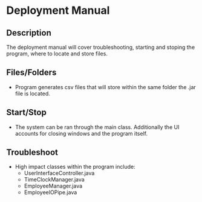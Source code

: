 # Deployment Manual

## **Description**

The deployment manual will cover troubleshooting, starting and stoping the program, where to locate and store files.

## **Files/Folders**
- Program generates csv files that will store within the same folder the .jar file is located.

## **Start/Stop**
- The system can be ran through the main class. Additionally the UI accounts for closing windows and the program itself.

## **Troubleshoot**
- High impact classes within the program include:
  - UserInterfaceController.java
  - TimeClockManager.java
  - EmployeeManager.java
  - EmployeeIOPipe.java
  
